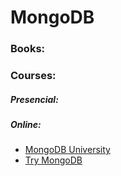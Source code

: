 MongoDB
=======

### Books: 

### Courses:

##### Presencial:

##### Online:
* [MongoDB University](https://university.mongodb.com/)
* [Try MongoDB](http://try.mongodb.org/)

